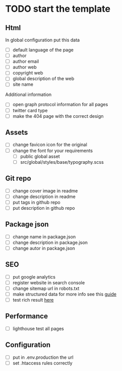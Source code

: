 # TODO start the template

## Html

In global configuration put this data

- [ ] default language of the page
- [ ] author
- [ ] author email
- [ ] author web
- [ ] copyright web
- [ ] global description of the web
- [ ] site name

Additional information

- [ ] open graph protocol information for all pages
- [ ] twitter card type
- [ ] make the 404 page with the correct design

## Assets

- [ ] change favicon icon for the original
- [ ] change the font for your requirements
  - [ ] public global asset
  - [ ] src/global/styles/base/typography.scss

## Git repo

- [ ] change cover image in readme
- [ ] change description in readme
- [ ] put tags in github repo
- [ ] put description in github repo

## Package json

- [ ] change name in package.json
- [ ] change description in package.json
- [ ] change autor in package.json

## SEO

- [ ] put google analytics
- [ ] register website in search console
- [ ] change sitemap url in robots.txt
- [ ] make structured data for more info see this [guide](https://developers.google.com/search/docs/appearance/structured-data/search-gallery)
- [ ] test rich result [here](https://search.google.com/test/rich-results)

## Performance

- [ ] lighthouse test all pages

## Configuration

- [ ] put in .env.production the url
- [ ] set .htaccess rules correctly